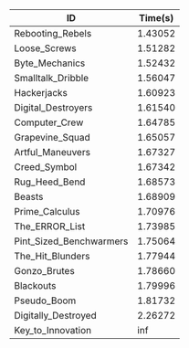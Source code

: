 |ID|Time(s)|
|-|-|
|Rebooting_Rebels|1.43052|
|Loose_Screws|1.51282|
|Byte_Mechanics|1.52432|
|Smalltalk_Dribble|1.56047|
|Hackerjacks|1.60923|
|Digital_Destroyers|1.61540|
|Computer_Crew|1.64785|
|Grapevine_Squad|1.65057|
|Artful_Maneuvers|1.67327|
|Creed_Symbol|1.67342|
|Rug_Heed_Bend|1.68573|
|Beasts|1.68909|
|Prime_Calculus|1.70976|
|The_ERROR_List|1.73985|
|Pint_Sized_Benchwarmers|1.75064|
|The_Hit_Blunders|1.77944|
|Gonzo_Brutes|1.78660|
|Blackouts|1.79996|
|Pseudo_Boom|1.81732|
|Digitally_Destroyed|2.26272|
|Key_to_Innovation|inf|
